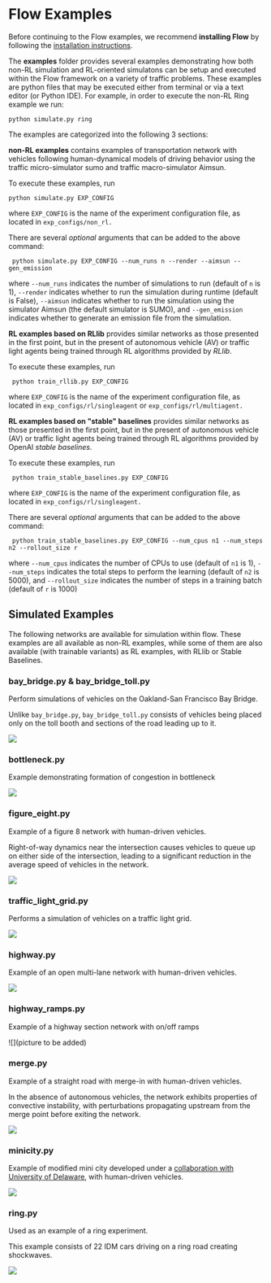 # Flow Examples

Before continuing to the Flow examples, we recommend **installing Flow** by 
following the [installation instructions](
https://flow.readthedocs.io/en/latest/flow_setup.html).

The **examples** folder provides several examples demonstrating how 
both non-RL simulation and RL-oriented simulatons can be setup and executed 
within the Flow framework on a variety of traffic problems. These examples are 
python files that may be executed either from terminal or via a text editor (or 
Python IDE). For example, in order to execute the non-RL Ring example we run:

```shell
python simulate.py ring
```

The examples are categorized into the following 3 sections:

**non-RL examples** contains examples of transportation network with vehicles
following human-dynamical models of driving behavior using the traffic 
micro-simulator sumo and traffic macro-simulator Aimsun.

To execute these examples, run

```shell
python simulate.py EXP_CONFIG 
```
where `EXP_CONFIG` is the name of the experiment configuration file, as located in 
`exp_configs/non_rl.`

There are several *optional* arguments that can be added to the above command:

```shell
 python simulate.py EXP_CONFIG --num_runs n --render --aimsun --gen_emission
```
where `--num_runs` indicates the number of simulations to run (default of `n` is 1), `--render` indicates whether to run the simulation during runtime (default is False), `--aimsun` indicates whether to run the simulation using the simulator Aimsun (the default simulator is SUMO), and `--gen_emission` indicates whether to generate an emission file from the simulation.

**RL examples based on RLlib** provides similar networks as those presented in 
the first point, but in the present of autonomous vehicle (AV) or traffic light agents 
being trained through RL algorithms provided by *RLlib*.

To execute these examples, run

```shell
 python train_rllib.py EXP_CONFIG
```
where `EXP_CONFIG` is the name of the experiment configuration file, as located in 
`exp_configs/rl/singleagent` or  `exp_configs/rl/multiagent.`


**RL examples based on "stable" baselines** provides similar networks as those 
presented in the first point, but in the present of autonomous vehicle (AV) or traffic 
light agents being trained through RL algorithms provided by OpenAI *stable 
baselines*.

To execute these examples, run

```shell
 python train_stable_baselines.py EXP_CONFIG
```
where `EXP_CONFIG` is the name of the experiment configuration file, as located in 
`exp_configs/rl/singleagent.`

There are several *optional* arguments that can be added to the above command:

```shell
 python train_stable_baselines.py EXP_CONFIG --num_cpus n1 --num_steps n2 --rollout_size r
```
where `--num_cpus` indicates the number of CPUs to use (default of `n1` is 1), `--num_steps` indicates the total steps to perform the learning (default of `n2` is 5000), and `--rollout_size` indicates the number of steps in a training batch (default of `r` is 1000)

## Simulated Examples

The following networks are available for simulation within flow. These examples are 
all available as non-RL examples, while some of them are also available (with 
trainable variants) as RL examples, with RLlib or Stable Baselines.


### bay_bridge.py \& bay_bridge_toll.py

Perform simulations of vehicles on the Oakland-San Francisco Bay Bridge.

Unlike `bay_bridge.py`, `bay_bridge_toll.py` consists of vehicles being placed 
only on the toll booth and sections of the road leading up to it.

![](https://raw.githubusercontent.com/flow-project/flow/master/docs/img/bay_bridge.gif)

### bottleneck.py

Example demonstrating formation of congestion in bottleneck

![](https://raw.githubusercontent.com/flow-project/flow/master/docs/img/bottlenecks.gif)

### figure_eight.py

Example of a figure 8 network with human-driven vehicles.

Right-of-way dynamics near the intersection causes vehicles to queue up on
either side of the intersection, leading to a significant reduction in the
average speed of vehicles in the network.

![](https://raw.githubusercontent.com/flow-project/flow/master/docs/img/figure_eight.gif)

### traffic_light_grid.py

Performs a simulation of vehicles on a traffic light grid.

![](https://raw.githubusercontent.com/flow-project/flow/master/docs/img/grid.gif)

### highway.py

Example of an open multi-lane network with human-driven vehicles.

![](https://raw.githubusercontent.com/flow-project/flow/master/docs/img/highway.gif)

### highway_ramps.py

Example of a highway section network with on/off ramps

![](picture to be added)

### merge.py

Example of a straight road with merge-in with human-driven vehicles.

In the absence of autonomous vehicles, the network exhibits properties of
convective instability, with perturbations propagating upstream from the merge
point before exiting the network.

![](https://raw.githubusercontent.com/flow-project/flow/master/docs/img/merge.gif)

### minicity.py

Example of modified mini city developed under a 
[collaboration with University of Delaware](https://sites.google.com/view/iccps-policy-transfer),
with human-driven vehicles.

![](https://raw.githubusercontent.com/flow-project/flow/master/docs/img/minicity.gif)

### ring.py

Used as an example of a ring experiment.

This example consists of 22 IDM cars driving on a ring road creating shockwaves.

![](https://raw.githubusercontent.com/flow-project/flow/master/docs/img/sugiyama.gif)
